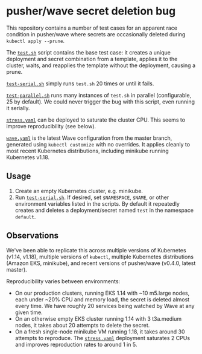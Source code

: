 # pusher/wave secret deletion bug

This repository contains a number of test cases for an apparent race condition
in pusher/wave where secrets are occasionally deleted during
`kubectl apply --prune`.

The [`test.sh`](./test.sh) script contains the base test case: it creates a
unique deployment and secret combination from a template, applies it to the
cluster, waits, and reapplies the template without the deployment, causing a
prune.

[`test-serial.sh`](./test-serial.sh) simply runs `test.sh` 20 times or until it
fails.

[`test-parallel.sh`](./test-parallel.sh) runs many instances of `test.sh` in
parallel (configurable, 25 by default). We could never trigger the bug with this
script, even running it serially.

[`stress.yaml`](./stress.yaml) can be deployed to saturate the cluster CPU. This
seems to improve reproducibility (see below).

[`wave.yaml`](./wave.yaml) is the latest Wave configuration from the master
branch, generated using `kubectl customize` with no overrides. It applies
cleanly to most recent Kubernetes distributions, including minikube running
Kubernetes v1.18.

## Usage

 1. Create an empty Kubernetes cluster, e.g. minikube.
 2. Run [`test-serial.sh`](./test-serial.sh). If desired, set `$NAMESPACE`,
    `$NAME`, or other environment variables listed in the scripts. By default
    it repeatedly creates and deletes a deployment/secret named `test` in the
    namespace `default`.

## Observations

We've been able to replicate this across multiple versions of Kubernetes (v1.14,
v1.18), multiple versions of `kubectl`, multiple Kubernetes distributions 
(Amazon EKS, minikube), and recent versions of pusher/wave (v0.4.0, latest
master).

Reproducibility varies between environments: 

 * On our production clusters, running EKS 1.14 with ~10 m5.large nodes, each
   under ~20% CPU and memory load, the secret is deleted almost every time. We
   have roughly 20 services being watched by Wave at any given time.
 * On an otherwise empty EKS cluster running 1.14 with 3 t3a.medium nodes, it
   takes about 20 attempts to delete the secret.
 * On a fresh single-node minikube VM running 1.18, it takes around 30 attempts
   to reproduce. The [`stress.yaml`](./stress.yaml) deployment saturates 2 CPUs
   and improves reproduction rates to around 1 in 5.

